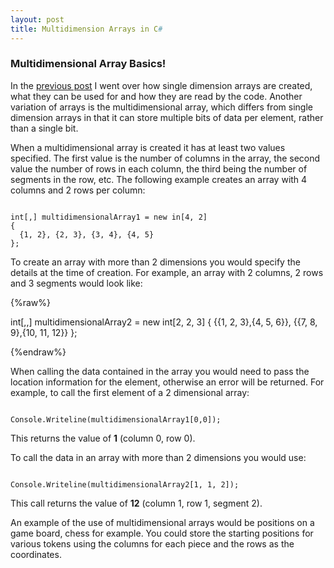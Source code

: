 ```yaml
---
layout: post
title: Multidimension Arrays in C#
---
```


### Multidimensional Array Basics!

In the [previous post](https://tomh-nz.github.io/Array-Basics/) I went over how single dimension arrays are created, what they can be used for and how they are read by the code.  Another variation of arrays is the multidimensional array, which differs from single dimension arrays in that it can store multiple bits of data per element, rather than a single bit.

When a multidimensional array is created it has at least two values specified. The first value is the number of columns in the array, the second value the number of rows in each column, the third being the number of segments in the row, etc.
The following example creates an array with 4 columns and 2 rows per column:

```

int[,] multidimensionalArray1 = new in[4, 2]
{
  {1, 2}, {2, 3}, {3, 4}, {4, 5}
};

```


To create an array with more than 2 dimensions you would specify the details at the time of creation.  For example, an array with 2 columns, 2 rows and 3 segments would look like:


{%raw%}

int[,,] multidimensionalArray2 = new int[2, 2, 3]
{ 
{{1, 2, 3},{4, 5, 6}},
{{7, 8, 9},{10, 11, 12}}
};

{%endraw%}



When calling the data contained in the array you would need to pass the location information for the element, otherwise an error will be returned.  For example, to call the first element of a 2 dimensional array:

```

Console.Writeline(multidimensionalArray1[0,0]);

```

This returns the value of **1** (column 0, row 0).

To call the data in an array with more than 2 dimensions you would use:

```

Console.Writeline(multidimensionalArray2[1, 1, 2]);

```

This call returns the value of **12** (column 1, row 1, segment 2).


An example of the use of multidimensional arrays would be positions on a game board, chess for example.  You could store the starting positions for various tokens using the columns for each piece and the rows as the coordinates.
